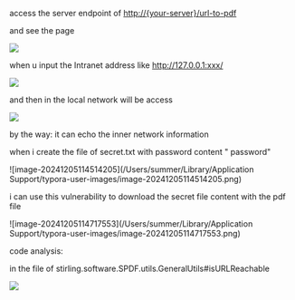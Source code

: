 access the server endpoint of [http://{your-server}/url-to-pdf](http://0.0.0.0:8080/url-to-pdf)



and see the page 

![](https://cdn.nlark.com/yuque/0/2024/png/2897054/1733242570473-a0037c64-57b1-471e-b869-040569ea1b6b.png)

when u input the Intranet address like http://127.0.0.1:xxx/

![](https://cdn.nlark.com/yuque/0/2024/png/2897054/1733242597057-41d3b57b-c368-4083-8167-28595a53257a.png)

and then in the local network will be access

![](https://cdn.nlark.com/yuque/0/2024/png/2897054/1733242641891-e38a6164-c4cf-4258-819a-dd034484e6a4.png)

by the way:  it can echo the inner network information

when i create the file of secret.txt with  password content " password"

![image-20241205114514205](/Users/summer/Library/Application Support/typora-user-images/image-20241205114514205.png)



i can use this vulnerability to download the secret file  content with the pdf file

![image-20241205114717553](/Users/summer/Library/Application Support/typora-user-images/image-20241205114717553.png)





code analysis:

in the file of  stirling.software.SPDF.utils.GeneralUtils#isURLReachable

![](https://cdn.nlark.com/yuque/0/2024/png/2897054/1733242708013-739fa09f-6942-46af-9275-4c09bf51f90d.png)



